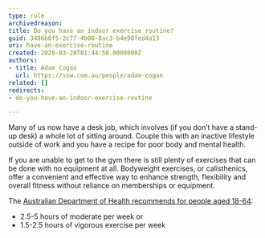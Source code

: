 ```yaml
---
type: rule
archivedreason: 
title: Do you have an indoor exercise routine?
guid: 3486b8f5-2c77-4b00-8ac3-b4e90fed4a13
uri: have-an-exercise-routine
created: 2020-03-20T01:44:58.0000000Z
authors:
- title: Adam Cogan
  url: https://ssw.com.au/people/adam-cogan
related: []
redirects:
- do-you-have-an-indoor-exercise-routine

---
```


Many of us now have a desk job, which involves (if you don’t have a stand-up desk) a whole lot of sitting around. Couple this with an inactive lifestyle outside of work and you have a recipe for poor body and mental health.


<!--endintro-->

If you are unable to get to the gym there is still plenty of exercises that can be done with no equipment at all. Bodyweight exercises, or calisthenics, offer a convenient and effective way to enhance strength, flexibility and overall fitness without reliance on memberships or equipment.

The [Australian Department of Health recommends for people aged 18-64](https&#58;//www1.health.gov.au/internet/main/publishing.nsf/Content/health-pubhlth-strateg-phys-act-guidelines#npa1864):

* 2.5-5 hours of moderate per week
or
* 1.5-2.5 hours of vigorous exercise per week
